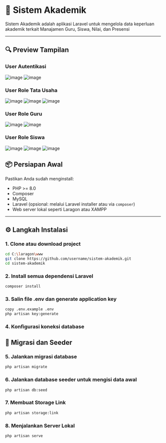 # 📘 Sistem Akademik


Sistem Akademik adalah aplikasi Laravel untuk mengelola data keperluan akademik terkait Manajamen Guru, Siswa, Nilai, dan Presensi

---

## 🔍 Preview Tampilan
### User Autentikasi
![image](https://github.com/user-attachments/assets/9ef87a6e-664d-45e8-ad26-745b475165b4)
![image](https://github.com/user-attachments/assets/81c38f82-bdaf-461d-97e4-fcc113e9571d)

### User Role Tata Usaha
![image](https://github.com/user-attachments/assets/4158d47d-8abc-4e9d-ba99-02f64d647ad8)
![image](https://github.com/user-attachments/assets/df467e53-f8c4-46cf-a52b-20899f3e69f9)
![image](https://github.com/user-attachments/assets/ffd5ccda-b57e-4b7a-b7c0-e4b055430d74)



### User Role Guru
![image](https://github.com/user-attachments/assets/10ce176e-e58d-499d-9293-cc0ad9cfbbbd)
![image](https://github.com/user-attachments/assets/5dc3b624-9ed8-4446-ad6b-f80a2666edd3)



### User Role Siswa
![image](https://github.com/user-attachments/assets/4b323357-4cd2-4cf2-b1ec-8fb88576cf75)
![image](https://github.com/user-attachments/assets/082f0d72-d4c1-4f97-8d5c-13f0bc596170)
![image](https://github.com/user-attachments/assets/b027182b-d242-4185-8040-47bfbf162546)



## 📦 Persiapan Awal

Pastikan Anda sudah menginstall:

- PHP >= 8.0
- Composer
- MySQL
- Laravel (opsional: melalui Laravel installer atau via `composer`)
- Web server lokal seperti Laragon atau XAMPP

---

## ⚙️ Langkah Instalasi

### 1. Clone atau download project

```bash
cd C:\laragon\www
git clone https://github.com/username/sistem-akademik.git
cd sistem-akademik
```

### 2. Install semua dependensi Laravel
```bash
composer install
```

### 3. Salin file .env dan generate application key
```bash
copy .env.example .env
php artisan key:generate
```

### 4. Konfigurasi koneksi database

## 🧱 Migrasi dan Seeder

### 5. Jalankan migrasi database
```bash
php artisan migrate
```

### 6.  Jalankan database seeder untuk mengisi data awal
```bash
php artisan db:seed
```

### 7. Membuat Storage Link
```bash
php artisan storage:link
```

### 8. Menjalankan Server Lokal
```bash
php artisan serve
```

